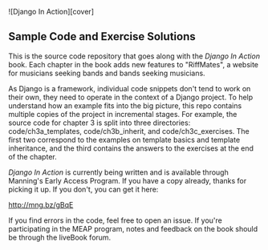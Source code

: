 ![Django In Action][cover]

## Sample Code and Exercise Solutions

This is the source code repository that goes along with the _Django In Action_
book. Each chapter in the book adds new features to "RiffMates", a website
for musicians seeking bands and bands seeking musicians.

As Django is a framework, individual code snippets don't tend to work on their
own, they need to operate in the context of a Django project. To help
understand how an example fits into the big picture, this repo contains
multiple copies of the project in incremental stages. For example, the source
code for chapter 3 is split into three directories: code/ch3a_templates,
code/ch3b_inherit, and code/ch3c_exercises. The first two correspond to the
examples on template basics and template inheritance, and the third contains
the answers to the exercises at the end of the chapter.

_Django In Action_ is currently being written and is available through
Manning's Early Access Program. If you have a copy already, thanks for picking
it up. If you don't, you can get it here:

http://mng.bz/gBqE

If you find errors in the code, feel free to open an issue. If you're
participating in the MEAP program, notes and feedback on the book should be
through the liveBook forum.
